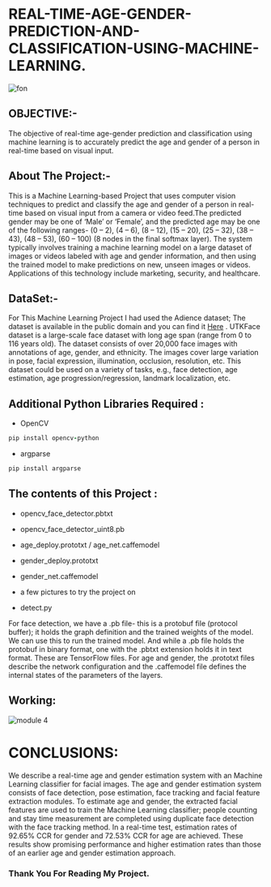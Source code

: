 # REAL-TIME-AGE-GENDER-PREDICTION-AND-CLASSIFICATION-USING-MACHINE-LEARNING.
![fon](https://user-images.githubusercontent.com/84222697/221489885-996b24ac-81ba-47f4-9574-708ccc8da25f.jpg)

## OBJECTIVE:-
The objective of real-time age-gender prediction and classification using machine learning is to accurately predict the age and gender of a person in real-time based on visual input.
## About The Project:-
This is a Machine Learning-based Project that uses computer vision techniques to predict and classify the age and gender of a person in real-time based on visual input from a camera or video feed.The predicted gender may be one of ‘Male’ or ‘Female’, and the predicted age may be one of the following ranges- (0 – 2), (4 – 6), (8 – 12), (15 – 20), (25 – 32), (38 – 43), (48 – 53), (60 – 100) (8 nodes in the final softmax layer). The system typically involves training a machine learning model on a large dataset of images or videos labeled with age and gender information, and then using the trained model to make predictions on new, unseen images or videos. Applications of this technology include marketing, security, and healthcare.
## DataSet:-
For This Machine Learning Project I had used the Adience dataset; The dataset is available in the public domain and you can find it [Here](https://www.kaggle.com/datasets/jangedoo/utkface-new) . UTKFace dataset is a large-scale face dataset with long age span (range from 0 to 116 years old). The dataset consists of over 20,000 face images with annotations of age, gender, and ethnicity. The images cover large variation in pose, facial expression, illumination, occlusion, resolution, etc. This dataset could be used on a variety of tasks, e.g., face detection, age estimation, age progression/regression, landmark localization, etc.

## Additional Python Libraries Required :
+ OpenCV
```ruby
pip install opencv-python
```
- argparse
```ruby
pip install argparse
```

## The contents of this Project :
+ opencv_face_detector.pbtxt
- opencv_face_detector_uint8.pb
+ age_deploy.prototxt
/ age_net.caffemodel
* gender_deploy.prototxt
+ gender_net.caffemodel
- a few pictures to try the project on
+ detect.py

For face detection, we have a .pb file- this is a protobuf file (protocol buffer); it holds the graph definition and the trained weights of the model. We can use this to run the trained model. And while a .pb file holds the protobuf in binary format, one with the .pbtxt extension holds it in text format. These are TensorFlow files. For age and gender, the .prototxt files describe the network configuration and the .caffemodel file defines the internal states of the parameters of the layers.

## Working:
![module 4](https://user-images.githubusercontent.com/84222697/224467378-e87c35c7-eded-49e2-9ba3-9e62e791c9d8.png)

# CONCLUSIONS:
We  describe  a  real-time  age  and  gender  estimation  system  with  an  Machine Learning classifier  for  facial images.  The  age  and  gender  estimation  system  consists  of  face  detection,  pose  estimation,  face tracking  and  facial  feature  extraction  modules.  To  estimate  age  and  gender,  the  extracted  facial features  are  used  to train  the Machine Learning classifier;  people  counting  and  stay time  measurement  are completed using duplicate face detection with the face tracking method. In a real-time test, estimation rates of 92.65% CCR for gender and 72.53% CCR for age are achieved. These results show promising performance and higher estimation rates than those of an earlier age and gender estimation approach.
### Thank You For Reading My Project.
